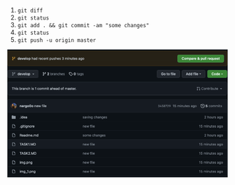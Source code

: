 1) `git diff`
2) `git status`
3) `git add . && git commit -am "some changes"`
4) `git status`
5) `git push -u origin master`

![img_2.png](img_2.png)
